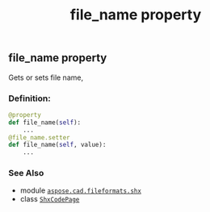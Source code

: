 ﻿---
title: file_name property
second_title: Aspose.CAD for Python via .NET API References
description: 
type: docs
weight: 40
url: /python-net/aspose.cad.fileformats.shx/shxcodepage/file_name/
is_root: false
---

## file_name property


Gets or sets file name,
### Definition:
```python
@property
def file_name(self):
    ...
@file_name.setter
def file_name(self, value):
    ...
```

### See Also
* module [`aspose.cad.fileformats.shx`](../../)
* class [`ShxCodePage`](/cad/python-net/aspose.cad.fileformats.shx/shxcodepage)

